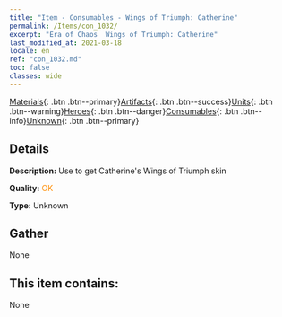 ```yaml
---
title: "Item - Consumables - Wings of Triumph: Catherine"
permalink: /Items/con_1032/
excerpt: "Era of Chaos  Wings of Triumph: Catherine"
last_modified_at: 2021-03-18
locale: en
ref: "con_1032.md"
toc: false
classes: wide
---
```

 [Materials](/Items/){: .btn .btn--primary}[Artifacts](/Items/Artifacts/){: .btn .btn--success}[Units](/Items/Units/){: .btn .btn--warning}[Heroes](/Items/Heroes/){: .btn .btn--danger}[Consumables](/Items/Consumables/){: .btn .btn--info}[Unknown](/Items/Unknown/){: .btn .btn--primary}

## Details
 **Description:** Use to get Catherine's Wings of Triumph skin

 **Quality:** <span style="color: #FF8C00">OK</span>

 **Type:** Unknown

## Gather

  None

## This item contains:

  None

